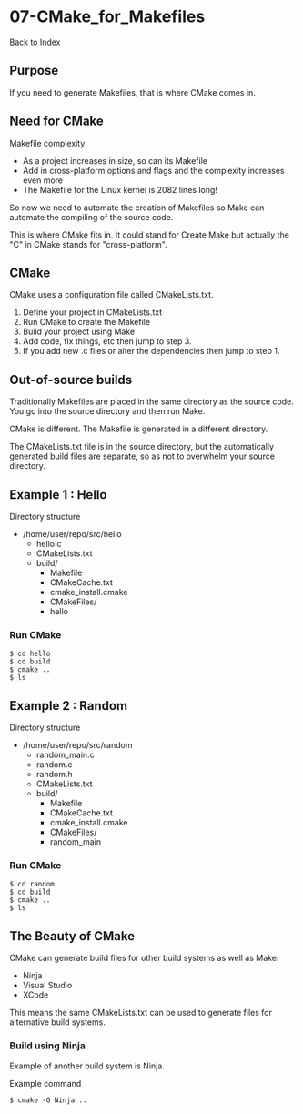# 07-CMake_for_Makefiles

[Back to Index](../README.md)

## Purpose

If you need to generate Makefiles, that is where CMake comes in.

## Need for CMake

Makefile complexity

- As a project increases in size, so can its Makefile
- Add in cross-platform options and flags and the complexity increases even more
- The Makefile for the Linux kernel is 2082 lines long!

So now we need to automate the creation of Makefiles
so Make can automate the compiling of the source code.

This is where CMake fits in. It could stand for 
Create Make but actually the "C" in CMake stands for 
"cross-platform".

## CMake

CMake uses a configuration file called CMakeLists.txt.

1. Define your project in CMakeLists.txt
2. Run CMake to create the Makefile
3. Build your project using Make
4. Add code, fix things, etc then jump to step 3.
5. If you add new .c files or alter the dependencies then jump to step 1.

## Out-of-source builds

Traditionally Makefiles are placed in the same directory as the source code.
You go into the source directory and then run Make. 

CMake is different. The Makefile is generated
in a different directory.

The CMakeLists.txt file is in the source directory, but the automatically 
generated build files are separate, so as not to
overwhelm your source directory.


## Example 1 : Hello

Directory structure

- /home/user/repo/src/hello
  - hello.c
  - CMakeLists.txt
  - build/
    - Makefile
    - CMakeCache.txt
    - cmake_install.cmake
    - CMakeFiles/
    - hello

### Run CMake

    $ cd hello
    $ cd build
    $ cmake ..
    $ ls

## Example 2 : Random

Directory structure

- /home/user/repo/src/random
  - random_main.c
  - random.c
  - random.h
  - CMakeLists.txt
  - build/
    - Makefile
    - CMakeCache.txt
    - cmake_install.cmake
    - CMakeFiles/
    - random_main

### Run CMake

    $ cd random
    $ cd build
    $ cmake ..
    $ ls

## The Beauty of CMake 

CMake can generate build files for other build systems as well as Make:

- Ninja
- Visual Studio
- XCode

This means the same CMakeLists.txt can be used to generate
files for alternative build systems.

### Build using Ninja

Example of another build system is Ninja. 

Example command 

    $ cmake -G Ninja ..




